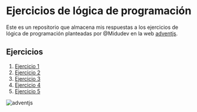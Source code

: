 # Ejercicios de lógica de programación

Este es un repositorio que almacena mis respuestas a los ejercicios de lógica de programación
planteadas por @Midudev en la web [adventjs](https://adventjs.dev/es).

## Ejercicios

1. [Ejercicio 1](./ejercicios/01-regalos-duplicados-ordenados.js)
2. [Ejercicio 2](./ejercicios/02-marcos-nombres.js)
3. [Ejercicio 3](./ejercicios/03-organizar-inventario.js)
4. [Ejercicio 4](./ejercicios/04-creando-arbolitos-de-navidad.js)
5. [Ejercicio 5](./ejercicios/05-emparejando-botas.js)

![adventjs](https://adventjs.dev/logo.webp)
